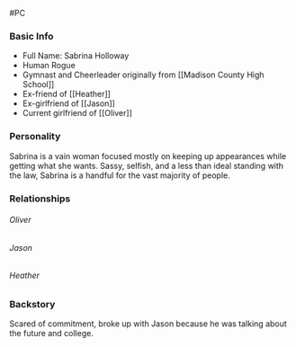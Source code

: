 #PC 

### Basic Info

- Full Name: Sabrina Holloway
- Human Rogue
- Gymnast and Cheerleader originally from [[Madison County High School]]
- Ex-friend of [[Heather]]
- Ex-girlfriend of [[Jason]]
- Current girlfriend of [[Oliver]]

### Personality

Sabrina is a vain woman focused mostly on keeping up appearances while getting what she wants. Sassy, selfish, and a less than ideal standing with the law, Sabrina is a handful for the vast majority of people.

### Relationships

###### Oliver

###### Jason

###### Heather

### Backstory

Scared of commitment, broke up with Jason because he was talking about the future and college. 

